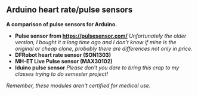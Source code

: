 ## Arduino heart rate/pulse sensors
**A comparison of pulse sensors for Arduino.**
- **Pulse sensor from https://pulsesensor.com/** *Unfortunately the older version, I bought it a long time ago and I don't know if mine is the original or cheap clone, probably there are differences not only in price.*
- **DFRobot heart rate sensor (SON1303)**
- **MH-ET Live Pulse sensor (MAX30102)**
- **Iduino pulse sensor** *Please don't you dare to bring this crap to my classes trying to do semester project!*

*Remember, these modules aren't certified for medical use.*

